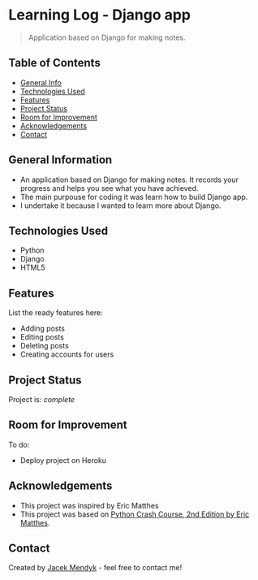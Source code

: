 # Learning Log - Django app
> Application based on Django for making notes.
<!-- > Live demo [_here_](https://www.example.com). <!-- If you have the project hosted somewhere, include the link here. -->

## Table of Contents
* [General Info](#general-information)
* [Technologies Used](#technologies-used)
* [Features](#features)
* [Project Status](#project-status)
* [Room for Improvement](#room-for-improvement)
* [Acknowledgements](#acknowledgements)
* [Contact](#contact)
<!--  * [Screenshots](#screenshots)  -->
<!--  * [Usage](#usage) -->
<!--  * [Setup](#setup)  -->
<!-- * [License](#license) -->


## General Information
- An application based on Django for making notes. It records your progress and helps you see what you have achieved.
- The main purpouse for coding it was learn how to build Django app.
- I undertake it because I wanted to learn more about Django.
<!-- You don't have to answer all the questions - just the ones relevant to your project. -->


## Technologies Used
- Python
- Django
- HTML5
<!-- Comment to not forget what was in the original scheme
## Technologies Used
- Tech 1 - version 1.0
- Tech 2 - version 2.0
- Tech 3 - version 3.0
-->


## Features
List the ready features here:
- Adding posts
- Editing posts
- Deleting posts
- Creating accounts for users
<!-- Comment to not forget what was in the original scheme
## Features
List the ready features here:
- Awesome feature 1
- Awesome feature 2
- Awesome feature 3
-->

<!-- 
## Screenshots
![Example screenshot](./img/screenshot.png)
If you have screenshots you'd like to share, include them here. 
-->

<!-- 
## Setup
What are the project requirements/dependencies? Where are they listed? A requirements.txt or a Pipfile.lock file perhaps? Where is it located?

Proceed to describe how to install / setup one's local environment / get started with the project.
-->
<!-- 
## Usage
How does one go about using it?
Provide various use cases and code examples here.

`write-your-code-here`
-->

## Project Status
Project is: _complete_ 
<!--
Project is: _in progress_ / _complete_ / _no longer being worked on_. If you are no longer working on it, provide reasons why.
-->
## Room for Improvement

To do:
- Deploy project on Heroku
<!--
## Room for Improvement
Include areas you believe need improvement / could be improved. Also add TODOs for future development.

Room for improvement:
- Improvement to be done 1
- Improvement to be done 2

To do:
- Feature to be added 1
- Feature to be added 2
-->
## Acknowledgements
- This project was inspired by Eric Matthes
- This project was based on [Python Crash Course, 2nd Edition by Eric Matthes](https://nostarch.com/pythoncrashcourse2e).
<!--
## Acknowledgements
Give credit here.
- This project was inspired by...
- This project was based on [this tutorial](https://www.example.com).
- Many thanks to...
-->


## Contact
Created by [Jacek Mendyk](https://www.linkedin.com/in/jacekmendyk/) - feel free to contact me!


<!-- Optional -->
<!-- ## License -->
<!-- This project is open source and available under the [... License](). -->

<!-- You don't have to include all sections - just the one's relevant to your project -->
